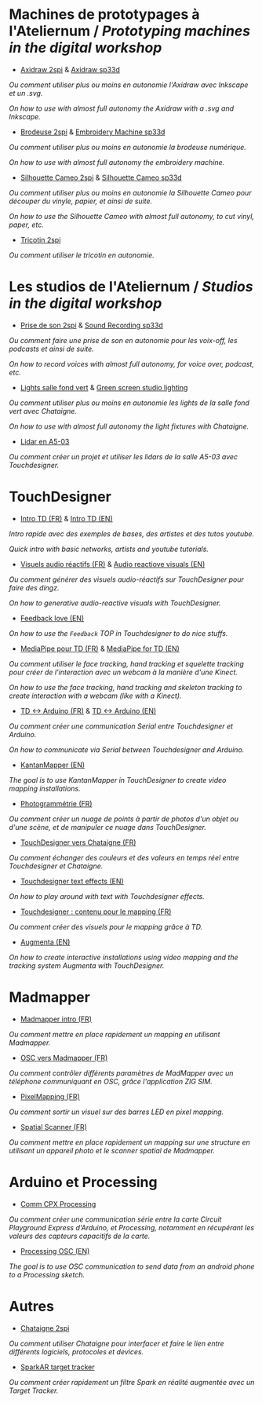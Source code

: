 # Machines de prototypages à l'Ateliernum / *Prototyping machines in the digital workshop*

- [Axidraw 2spi](https://github.com/LucieMrc/Axidraw_2spi) & [Axidraw sp33d](https://github.com/LucieMrc/Axidraw_sp33d)

*Ou comment utiliser plus ou moins en autonomie l'Axidraw avec Inkscape et un .svg.*

*On how to use with almost full autonomy the Axidraw with a .svg and Inkscape.*

- [Brodeuse 2spi](https://github.com/LucieMrc/BrodeuseNum_2spi) & [Embroidery Machine sp33d](https://github.com/LucieMrc/EmbroideryMachine_sp33d)

*Ou comment utiliser plus ou moins en autonomie la brodeuse numérique.*

*On how to use with almost full autonomy the embroidery machine.*

- [Silhouette Cameo 2spi](https://github.com/LucieMrc/SilhouetteCameo_2spi) & [Silhouette Cameo sp33d](https://github.com/LucieMrc/SilhouetteCameo_sp33d)

*Ou comment utiliser plus ou moins en autonomie la Silhouette Cameo pour découper du vinyle, papier, et ainsi de suite.*

*On how to use the Silhouette Cameo with almost full autonomy, to cut vinyl, paper, etc.*

- [Tricotin 2spi](https://github.com/LucieMrc/SalleFondVert_Controller)

*Ou comment utiliser le tricotin en autonomie.*

# Les studios de l'Ateliernum / *Studios in the digital workshop*

- [Prise de son 2spi](https://github.com/LucieMrc/Prise2son_2spi) & [Sound Recording sp33d](https://github.com/LucieMrc/SoundRecording_sp33d)

*Ou comment faire une prise de son en autonomie pour les voix-off, les podcasts et ainsi de suite.*

*On how to record voices with almost full autonomy, for voice over, podcast, etc.*

- [Lights salle fond vert](https://github.com/LucieMrc/SalleFondVert_Controller) & [Green screen studio lighting](https://github.com/LucieMrc/GreenScreenStudio)

*Ou comment utiliser plus ou moins en autonomie les lights de la salle fond vert avec Chataigne.*

*On how to use with almost full autonomy the light fixtures with Chataigne.*

- [Lidar en A5-03](https://github.com/LucieMrc/TD_lidar_A503)

*Ou comment créer un projet et utiliser les lidars de la salle A5-03 avec Touchdesigner.*

# TouchDesigner
- [Intro TD (FR)](https://github.com/LucieMrc/IntroTD_FR) & [Intro TD (EN)](https://github.com/LucieMrc/IntroTD_Stereolux) 

*Intro rapide avec des exemples de bases, des artistes et des tutos youtube.*

*Quick intro with basic networks, artists and youtube tutorials.*

- [Visuels audio réactifs (FR)](https://github.com/LucieMrc/TD_audioreact_love) & [Audio reactiove visuals (EN)](https://github.com/LucieMrc/TD_audioreact_love_EN)

*Ou comment générer des visuels audio-réactifs sur TouchDesigner pour faire des dingz.*

*On how to generative audio-reactive visuals with TouchDesigner.*

- [Feedback love (EN)](https://github.com/LucieMrc/TD_feedback_love_EN)

*On how to use the `Feedback` TOP in Touchdesigner to do nice stuffs.*

- [MediaPipe pour TD (FR)](https://github.com/LucieMrc/MediaPipe_TD_FR) & [MediaPipe for TD (EN)](https://github.com/LucieMrc/MediaPipe_TD_EN)

*Ou comment utiliser le face tracking, hand tracking et squelette tracking pour créer de l'interaction avec un webcam à la manière d'une Kinect.*

*On how to use the face tracking, hand tracking and skeleton tracking to create interaction with a webcam (like with a Kinect).*

- [TD <-> Arduino (FR)](https://github.com/LucieMrc/TD_Arduino_FR) & [TD <-> Arduino (EN)](https://github.com/LucieMrc/TD_Arduino_EN)

*Ou comment créer une communication Serial entre Touchdesigner et Arduino.*

*On how to communicate via Serial between Touchdesigner and Arduino.*

- [KantanMapper (EN)](https://github.com/LucieMrc/TD_KantanMapper)

*The goal is to use KantanMapper in TouchDesigner to create video mapping installations.*

- [Photogrammétrie (FR)](https://github.com/LucieMrc/Photogrammetrie)

*Ou comment créer un nuage de points à partir de photos d'un objet ou d'une scène, et de manipuler ce nuage dans TouchDesigner.*

- [TouchDesigner vers Chataigne (FR)](https://github.com/LucieMrc/TouchDesigner_Chataigne)

*Ou comment échanger des couleurs et des valeurs en temps réel entre Touchdesigner et Chataigne.*

- [Touchdesigner text effects (EN)](https://github.com/LucieMrc/TD_textEffects)

*On how to play around with text with Touchdesigner effects.*

- [Touchdesigner : contenu pour le mapping (FR)](https://github.com/LucieMrc/TD_Contenu-pour-le-mapping)

*Ou comment créer des visuels pour le mapping grâce à TD.*

- [Augmenta (EN)](https://github.com/LucieMrc/TD_Augmenta)

*On how to create interactive installations using video mapping and the tracking system Augmenta with TouchDesigner.*

<!-- - [TD snippets](https://github.com/LucieMrc/TD_textEffects)

*Useful bits of code* -->

# Madmapper
- [Madmapper intro (FR)](https://github.com/LucieMrc/Madmapper_2spi)

*Ou comment mettre en place rapidement un mapping en utilisant Madmapper.*

- [OSC vers Madmapper (FR)](https://github.com/LucieMrc/MadMapper_OSC)

*Ou comment contrôler différents paramètres de MadMapper avec un téléphone communiquant en OSC, grâce l'application ZIG SIM.*

- [PixelMapping (FR)](https://github.com/LucieMrc/Madmapper_PixelMapping)

*Ou comment sortir un visuel sur des barres LED en pixel mapping.*

- [Spatial Scanner (FR)](https://github.com/LucieMrc/MadMapper_SpatialScanner)

*Ou comment mettre en place rapidement un mapping sur une structure en utilisant un appareil photo et le scanner spatial de Madmapper.*

# Arduino et Processing
- [Comm CPX Processing](https://github.com/LucieMrc/Communication_CCPX_Processing)

*Ou comment créer une communication série entre la carte Circuit Playground Express d'Arduino, et Processing, notamment en récupérant les valeurs des capteurs capacitifs de la carte.*

- [Processing OSC (EN)](https://github.com/LucieMrc/Processing_Android_OSC)

*The goal is to use OSC communication to send data from an android phone to a Processing sketch.*

# Autres
- [Chataigne 2spi](https://github.com/LucieMrc/Chataigne_2spi)

*Ou comment utiliser Chataigne pour interfacer et faire le lien entre différents logiciels, protocoles et devices.*

- [SparkAR target tracker](https://github.com/LucieMrc/Spark_TargetTracker_2spi)

*Ou comment créer rapidement un filtre Spark en réalité augmentée avec un Target Tracker.*
